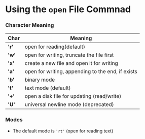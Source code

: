# Using the ```open``` File Commnad

### Character Meaning
| Char    |               Meaning                             |
|---------|---------------------------------------------------|
| __'r'__ | open for reading(default)                         |
| __'w'__ | open for writing, truncate the file first         |
| __'x'__ | create a new file and open it for writing         |
| __'a'__ | open for writing, appending to the end, if exists |
| __'b'__ | binary mode                                       |
| __'t'__ | text mode (default)                               |
| __'+'__ | open a disk file for updating (read/write)        |
| __'U'__ | universal newline mode (deprecated)               |

### Modes
- The default mode is ```'rt'``` (open for reading text)
